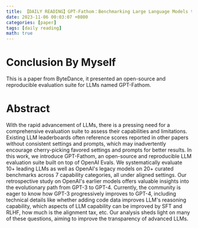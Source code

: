 ```yaml
---
title: 【DAILY READING】GPT-Fathom：Benchmarking Large Language Models to Decipher the Evolutionary Path towards GPT-4 And Beyond
date: 2023-11-06 00:03:07 +0800
categories: [paper]
tags: [daily reading]
math: true
---
```



# Conclusion By Myself
This is a paper from ByteDance, it presented an open-source and reproducible evaluation suite for LLMs named GPT-Fathom.
# Abstract
With the rapid advancement of LLMs, there is a pressing need for a comprehensive evaluation suite to assess their capabilities and limitations.
Existing LLM leaderboards often reference scores reported in other papers without consistent settings and prompts, which may inadvertently encourage cherry-picking favored settings and prompts for better results.
In this work, we introduce GPT-Fathom, an open-source and reproducible LLM evaluation suite built on top of OpenAI Evals.
We systematically evaluate 10+ leading LLMs as well as OpenAI's legacy models on 20+ curated benchmarks across 7 capability categories, all under aligned settings.
Our retrospective study on OpenAI's earlier models offers valuable insights into the evolutionary path from GPT-3 to GPT-4.
Currently, the community is eager to know how GPT-3 progressively improves to GPT-4, including technical details like whether adding code data improves LLM's reasoning capability, which aspects of LLM capability can be improved by SFT and RLHF, how much is the alignment tax, etc.
Our analysis sheds light on many of these questions, aiming to improve the transparency of advanced LLMs.